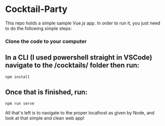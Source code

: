 # Cocktail-Party

This repo holds a simple sample Vue.js app. In order to run it, you just need to do the following simple steps:

### Clone the code to your computer

## In a CLI (I used powershell straight in VSCode) navigate to the /cocktails/ folder then run:
```
npm install
```

## Once that is finished, run:
```
npm run serve
```

All that's left is to navigate to the proper localhost as given by Node, and look at that simple and clean web app! 
